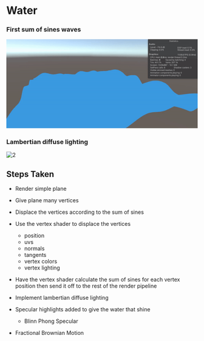 # Water

### First sum of sines waves
![1](images/water1.gif)
### Lambertian diffuse lighting
![2](images/water2.gif)
 
## Steps Taken

- Render simple plane

- Give plane many vertices

- Displace the vertices according to the sum of sines

- Use the vertex shader to displace the vertices
  - position
  - uvs
  - normals
  - tangents
  - vertex colors
  - vertex lighting

- Have the vertex shader calculate the sum of sines for each vertex position then send it off to the rest of the render pipeline

- Implement lambertian diffuse lighting

- Specular highlights added to give the water that shine
  - Blinn Phong Specular

- Fractional Brownian Motion